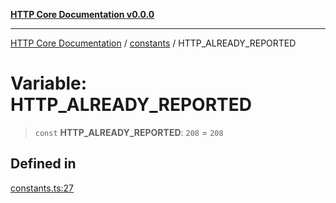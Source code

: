 [**HTTP Core Documentation v0.0.0**](../../README.md)

***

[HTTP Core Documentation](../../modules.md) / [constants](../README.md) / HTTP\_ALREADY\_REPORTED

# Variable: HTTP\_ALREADY\_REPORTED

> `const` **HTTP\_ALREADY\_REPORTED**: `208` = `208`

## Defined in

[constants.ts:27](https://github.com/stonemjs/http-core/blob/89981cacc9858cf786fba9df03b328b6b56a5b75/src/constants.ts#L27)
